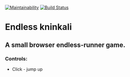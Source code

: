 [![Maintainability](https://api.codeclimate.com/v1/badges/dbd8b276e7d33c2e37f2/maintainability)](https://codeclimate.com/github/v1valasvegan/endless-khinkali/maintainability)
[![Build Status](https://travis-ci.com/v1valasvegan/endless-khinkali.svg?branch=master)](https://travis-ci.com/v1valasvegan/endless-khinkali)

# Endless kninkali

## A small browser endless-runner game. 

### Controls:
- Click - jump up
